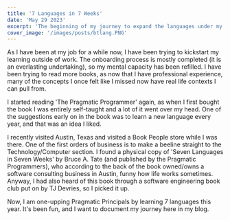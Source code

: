 ```yaml
---
title: '7 Languages in 7 Weeks'
date: 'May 29 2023'
excerpt: 'The beginning of my journey to expand the languages under my belt'
cover_image: '/images/posts/btlang.PNG'
---
```


As I have been at my job for a while now, I have been trying to kickstart my learning outside of work. The onboarding process is mostly completed (it is an everlasting undertaking), so my mental capacity has been refilled. I have been trying to read more books, as now that I have professional experience, many of the concepts I once felt like I missed now have real life contexts I can pull from. 

I started reading 'The Pragmatic Programmer' again, as when I first bought the book I was entirely self-taught and a lot of it went over my head. One of the suggestions early on in the book was to learn a new language every year, and that was an idea I liked. 

I recently visited Austin, Texas and visited a Book People store while I was there. One of the first orders of business is to make a beeline straight to the Technology/Computer section. I found a physical copy of 'Seven Languages in Seven Weeks' by Bruce A. Tate (and published by the Pragmatic Programmers), who according to the back of the book owned/owns a software consulting business in Austin, funny how life works sometimes. Anyway, I had also heard of this book through a software engineering book club put on by TJ Devries, so I picked it up. 

Now, I am one-upping Pragmatic Principals by learning 7 languages this year. It's been fun, and I want to document my journey here in my blog. 